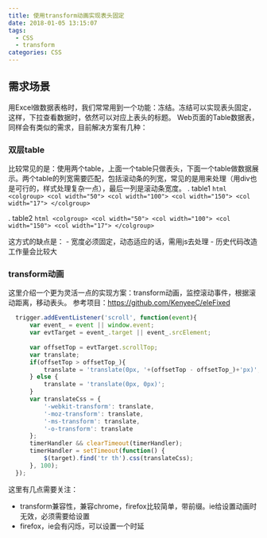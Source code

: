 ```yaml
---
title: 使用transform动画实现表头固定
date: 2018-01-05 13:15:07
tags:
  - CSS
  - transform
categories: CSS
---
```


## 需求场景
  用Excel做数据表格时，我们常常用到一个功能：冻结。冻结可以实现表头固定，这样，下拉查看数据时，依然可以对应上表头的标题。
Web页面的Table数据表，同样会有类似的需求，目前解决方案有几种：
  ### 双层table
  比较常见的是：使用两个table，上面一个table只做表头，下面一个table做数据展示。两个table的列宽需要匹配，包括滚动条的列宽，常见的是用<colgroup>来处理（用div也是可行的，样式处理复杂一点），最后一列是滚动条宽度。
. table1
    ``` html
    <colgroup>
        <col width="50">
        <col width="100">
        <col width="150">
        <col width="17">
    </colgroup> 
    ```	

. table2
    ``` html
    <colgroup>
        <col width="50">
        <col width="100">
        <col width="150">
        <col width="17">
    </colgroup> 
    ```
	
  这方式的缺点是：
    - 宽度必须固定，动态适应的话，需用js去处理
    - 历史代码改造工作量会比较大
  
  ### transform动画
  这里介绍一个更为灵活一点的实现方案：transform动画，监控滚动事件，根据滚动距离，移动表头。
  参考项目：https://github.com/KenyeeC/eleFixed
 
  ``` javascript
    trigger.addEventListener('scroll', function(event){
        var event_ = event || window.event;
        var evtTarget = event_.target || event_.srcElement;
        
        var offsetTop = evtTarget.scrollTop;
        var translate;
        if(offsetTop > offsetTop_){
            translate = 'translate(0px, '+(offsetTop - offsetTop_)+'px)';
        } else {
            translate = 'translate(0px, 0px)';                    
        }
        var translateCss = {
            '-webkit-transform': translate,
            '-moz-transform': translate,
            '-ms-transform': translate,
            '-o-transform': translate
        };
        timerHandler && clearTimeout(timerHandler);
        timerHandler = setTimeout(function() {
            $(target).find('tr th').css(translateCss);
        }, 100);
    });
  ```
这里有几点需要关注：
- transform兼容性，兼容chrome，firefox比较简单，带前缀。ie给<thead>设置动画时无效，必须需要给<th>设置
- firefox，ie会有闪烁，可以设置一个时延
